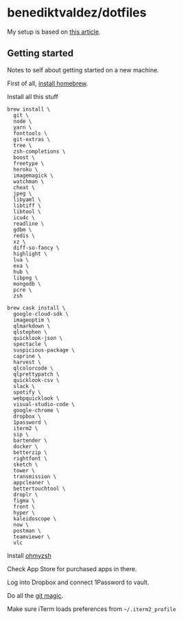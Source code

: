 # benediktvaldez/dotfiles

My setup is based on [this article](https://developer.atlassian.com/blog/2016/02/best-way-to-store-dotfiles-git-bare-repo/).

## Getting started

Notes to self about getting started on a new machine.

First of all, [install homebrew](https://brew.sh).

Install all this stuff

```shell
brew install \
  git \
  node \
  yarn \
  fonttools \
  git-extras \
  tree \
  zsh-completions \
  boost \
  freetype \
  heroku \
  imagemagick \
  watchman \
  cheat \
  jpeg \
  libyaml \
  libtiff \
  libtool \
  icu4c \
  readline \
  gdbm \
  redis \
  xz \
  diff-so-fancy \
  highlight \
  lua \
  exa \
  hub \
  libpng \
  mongodb \
  pcre \
  zsh

brew cask install \
  google-cloud-sdk \
  imageoptim \
  qlmarkdown \
  qlstephen \
  quicklook-json \
  spectacle \
  suspicious-package \
  caprine \
  harvest \
  qlcolorcode \
  qlprettypatch \
  quicklook-csv \
  slack \
  spotify \
  webpquicklook \
  visual-studio-code \
  google-chrome \
  dropbox \
  1password \
  iterm2 \
  sip \
  bartender \
  docker \
  betterzip \
  rightfont \
  sketch \
  tower \
  transmission \
  appcleaner \
  bettertouchtool \
  droplr \
  figma \
  front \
  hyper \
  kaleidoscope \
  now \
  postman \
  teamviewer \
  vlc
```

Install [ohmyzsh](https://github.com/robbyrussell/oh-my-zsh#basic-installation)

Check App Store for purchased apps in there.

Log into Dropbox and connect 1Password to vault.

Do all the [git magic](https://developer.atlassian.com/blog/2016/02/best-way-to-store-dotfiles-git-bare-repo/).

Make sure iTerm loads preferences from `~/.iterm2_profile`

